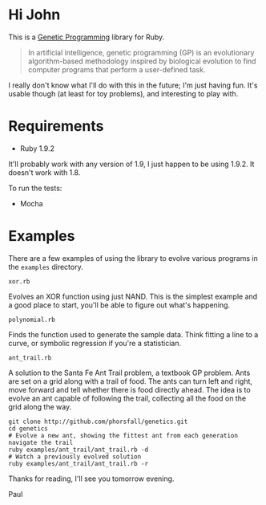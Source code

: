 # Hi John

This is a [Genetic Programming](http://en.wikipedia.org/wiki/Genetic_programming) library for Ruby.

> In artificial intelligence, genetic programming (GP) is an evolutionary algorithm-based methodology inspired by biological evolution to find computer programs that perform a user-defined task.

I really don't know what I'll do with this in the future; I'm just having fun. It's usable though (at least for toy problems), and interesting to play with.

# Requirements

* Ruby 1.9.2

It'll probably work with any version of 1.9, I just happen to be using 1.9.2. It doesn't work with 1.8.

To run the tests:

* Mocha

# Examples

There are a few examples of using the library to evolve various programs in the `examples` directory.

`xor.rb`

Evolves an XOR function using just NAND. This is the simplest example and a good place to start, you'll be able to figure out what's happening.

`polynomial.rb`

Finds the function used to generate the sample data. Think fitting a line to a curve, or symbolic regression if you're a statistician.

`ant_trail.rb`

A solution to the Santa Fe Ant Trail problem, a textbook GP problem. Ants are set on a grid along with a trail of food. The ants can turn left and right, move forward and tell whether there is food directly ahead. The idea is to evolve an ant capable of following the trail, collecting all the food on the grid along the way.

    git clone http://github.com/phorsfall/genetics.git
    cd genetics
    # Evolve a new ant, showing the fittest ant from each generation navigate the trail
    ruby examples/ant_trail/ant_trail.rb -d
    # Watch a previously evolved solution
    ruby examples/ant_trail/ant_trail.rb -r

Thanks for reading, I'll see you tomorrow evening.

Paul